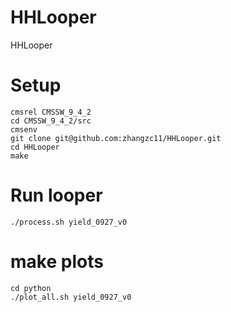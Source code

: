 # HHLooper
HHLooper

# Setup

```
cmsrel CMSSW_9_4_2
cd CMSSW_9_4_2/src
cmsenv
git clone git@github.com:zhangzc11/HHLooper.git
cd HHLooper
make
```

# Run looper

```
./process.sh yield_0927_v0
```

# make plots

```
cd python
./plot_all.sh yield_0927_v0
```
